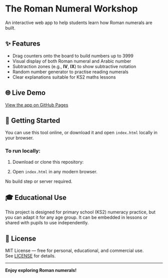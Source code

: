 # The Roman Numeral Workshop

An interactive web app to help students learn how Roman numerals are built.

## ✨ Features

- Drag counters onto the board to build numbers up to 3999
- Visual display of both Roman numeral and Arabic number
- Subtraction zones (e.g., **IV**, **IX**) to show subtractive notation
- Random number generator to practise reading numerals
- Clear explanations suitable for KS2 maths lessons

## 🌐 Live Demo

[View the app on GitHub Pages](https://greattrog.github.io/Roman-Numeral-Workshop/)

## 🚀 Getting Started

You can use this tool online, or download it and open `index.html` locally in your browser.

### To run locally:

1. Download or clone this repository:

2. Open `index.html` in any modern browser.

No build step or server required.

## 🎓 Educational Use

This project is designed for primary school (KS2) numeracy practice, but you can adapt it for any age group. It can be embedded in lessons or shared with pupils to use independently.

## 📄 License

MIT License — free for personal, educational, and commercial use.  
See [LICENSE](LICENSE) for details.

---

**Enjoy exploring Roman numerals!**

